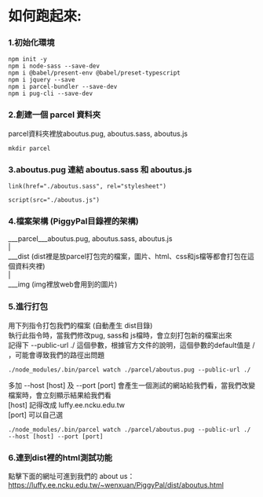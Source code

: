 # 如何跑起來:
### 1.初始化環境
    npm init -y
    npm i node-sass --save-dev
    npm i @babel/present-env @babel/preset-typescript
    npm i jquery --save
    npm i parcel-bundler --save-dev
    npm i pug-cli --save-dev
### 2.創建一個 parcel 資料夾
parcel資料夾裡放aboutus.pug, aboutus.sass, aboutus.js
```
mkdir parcel
```
### 3.aboutus.pug 連結 aboutus.sass 和 aboutus.js
```pug
link(href="./aboutus.sass", rel="stylesheet")
```
```pug
script(src="./aboutus.js")
```
### 4.檔案架構 (PiggyPal目錄裡的架構)
  ___parcel___aboutus.pug, aboutus.sass, aboutus.js<br>
|<br>
  ___dist (dist裡是放parcel打包完的檔案，圖片、html、css和js檔等都會打包在這個資料夾裡)<br>
|<br>
  ___img (img裡放web會用到的圖片)
### 5.進行打包
用下列指令打包我們的檔案 (自動產生 dist目錄)<br>
執行此指令時，當我們修改pug, sass和 js檔時，會立刻打包新的檔案出來<br>
記得下 --public-url ./ 這個參數，根據官方文件的說明，這個參數的default值是 / ，可能會導致我們的路徑出問題
```
./node_modules/.bin/parcel watch ./parcel/aboutus.pug --public-url ./
```
多加 --host [host] 及 --port [port] 會產生一個測試的網站給我們看，當我們改變檔案時，會立刻顯示結果給我們看<br>
[host] 記得改成 luffy.ee.ncku.edu.tw<br>
[port] 可以自己選
```
./node_modules/.bin/parcel watch ./parcel/aboutus.pug --public-url ./ --host [host] --port [port]
```
### 6.連到dist裡的html測試功能
點擊下面的網址可進到我們的 about us： https://luffy.ee.ncku.edu.tw/~wenxuan/PiggyPal/dist/aboutus.html
